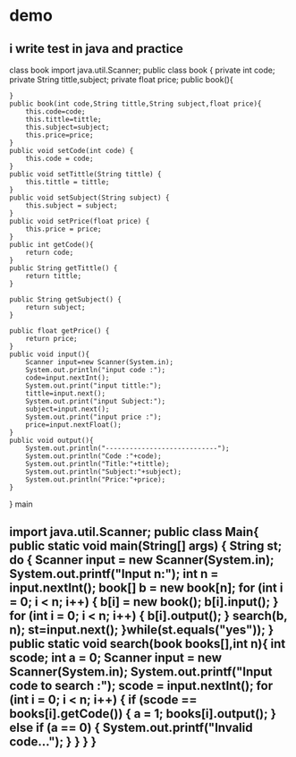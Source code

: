 # demo
i write test in java and practice
------------------------------------------
class book
import java.util.Scanner;
public class book {
    private int code;
    private String tittle,subject;
    private float price;
    public book(){

    }
    public book(int code,String tittle,String subject,float price){
        this.code=code;
        this.tittle=tittle;
        this.subject=subject;
        this.price=price;
    }
    public void setCode(int code) {
        this.code = code;
    }
    public void setTittle(String tittle) {
        this.tittle = tittle;
    }
    public void setSubject(String subject) {
        this.subject = subject;
    }
    public void setPrice(float price) {
        this.price = price;
    }
    public int getCode(){
        return code;
    }
    public String getTittle() {
        return tittle;
    }

    public String getSubject() {
        return subject;
    }

    public float getPrice() {
        return price;
    }
    public void input(){
        Scanner input=new Scanner(System.in);
        System.out.println("input code :");
        code=input.nextInt();
        System.out.print("input tittle:");
        tittle=input.next();
        System.out.print("input Subject:");
        subject=input.next();
        System.out.print("input price :");
        price=input.nextFloat();
    }
    public void output(){
        System.out.println("----------------------------");
        System.out.println("Code :"+code);
        System.out.println("Title:"+tittle);
        System.out.println("Subject:"+subject);
        System.out.println("Price:"+price);
    }
}
main

import java.util.Scanner;
public class Main{
    public static void main(String[] args) {
        String st;
        do {
            Scanner input = new Scanner(System.in);
            System.out.printf("Input n:");
            int n = input.nextInt();
            book[] b = new book[n];
            for (int i = 0; i < n; i++) {
                b[i] = new book();
                b[i].input();
            }
            for (int i = 0; i < n; i++) {
                b[i].output();
            }
            search(b, n);
            st=input.next();
        }while(st.equals("yes"));
    }
    public static void search(book books[],int n){
            int scode;
            int a = 0;
            Scanner input = new Scanner(System.in);
            System.out.printf("Input code to search :");
            scode = input.nextInt();
            for (int i = 0; i < n; i++) {
                if (scode == books[i].getCode()) {
                    a = 1;
                    books[i].output();
                } else if (a == 0) {
                    System.out.printf("Invalid code...");
                }
            }
        }
}
---------------------------------------------------

